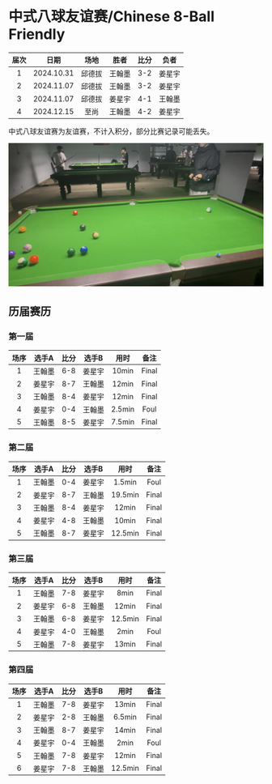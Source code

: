 # 中式八球友谊赛/Chinese 8-Ball Friendly

| 届次 | 日期        | 场地  | 胜者   | 比分 | 负者   |
| :--: | :--------: | :---: | :----: | :-: | :----: |
| 1    | 2024.10.31 | 邱德拔 | 王翰墨 | 3-2 | 姜星宇 |
| 2    | 2024.11.07 | 邱德拔 | 王翰墨 | 3-2 | 姜星宇 |
| 3    | 2024.11.07 | 邱德拔 | 姜星宇 | 4-1 | 王翰墨 |
| 4    | 2024.12.15 | 至尚   | 王翰墨 | 4-2 | 姜星宇 |

中式八球友谊赛为友谊赛，不计入积分，部分比赛记录可能丢失。

![](./img/chinese_8-ball_friendly.jpg)

## 历届赛历

### 第一届

| 场序 | 选手A  | 比分 | 选手B  | 用时   | 备注  |
| :--: | :----: | :-: | :----: | :---: | :---: |
| 1    | 王翰墨 | 6-8 | 姜星宇 | 10min  | Final |
| 2    | 姜星宇 | 8-7 | 王翰墨 | 12min  | Final |
| 3    | 王翰墨 | 8-4 | 姜星宇 | 12min  | Final |
| 4    | 姜星宇 | 0-4 | 王翰墨 | 2.5min | Foul  |
| 5    | 王翰墨 | 8-5 | 姜星宇 | 7.5min | Final |

### 第二届

| 场序 | 选手A  | 比分 | 选手B  | 用时    | 备注  |
| :--: | :----: | :-: | :----: | :----: | :---: |
| 1    | 王翰墨 | 0-4 | 姜星宇 | 1.5min  | Foul  |
| 2    | 姜星宇 | 8-7 | 王翰墨 | 19.5min | Final |
| 3    | 王翰墨 | 8-4 | 姜星宇 | 12min   | Final |
| 4    | 姜星宇 | 4-8 | 王翰墨 | 10min   | Final |
| 5    | 王翰墨 | 8-7 | 姜星宇 | 12.5min | Final |

### 第三届

| 场序 | 选手A  | 比分 | 选手B  | 用时    | 备注  |
| :--: | :----: | :-: | :----: | :----: | :---: |
| 1    | 王翰墨 | 7-8 | 姜星宇 | 8min    | Final |
| 2    | 姜星宇 | 6-8 | 王翰墨 | 12min   | Final |
| 3    | 王翰墨 | 6-8 | 姜星宇 | 12.5min | Final |
| 4    | 姜星宇 | 4-0 | 王翰墨 | 2min    | Foul  |
| 5    | 王翰墨 | 7-8 | 姜星宇 | 13min   | Final |

### 第四届

| 场序 | 选手A  | 比分 | 选手B  | 用时    | 备注  |
| :--: | :----: | :-: | :----: | :----: | :---: |
| 1    | 王翰墨 | 7-8 | 姜星宇 | 13min   | Final |
| 2    | 姜星宇 | 2-8 | 王翰墨 | 6.5min  | Final |
| 3    | 王翰墨 | 8-7 | 姜星宇 | 14min   | Final |
| 4    | 姜星宇 | 0-4 | 王翰墨 | 2min    | Foul  |
| 5    | 王翰墨 | 7-8 | 姜星宇 | 12min   | Final |
| 6    | 姜星宇 | 7-8 | 王翰墨 | 12.5min | Final |